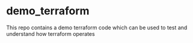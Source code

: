 # demo_terraform
This repo contains a demo terraform code which can be used to test and understand how terraform operates
